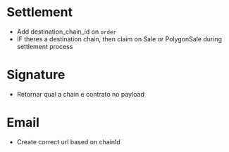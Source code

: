 # Settlement

- Add destination_chain_id on `order`
- IF theres a destination chain, then claim on Sale or PolygonSale during settlement process

# Signature

- Retornar qual a chain e contrato no payload

# Email

- Create correct url based on chainId
